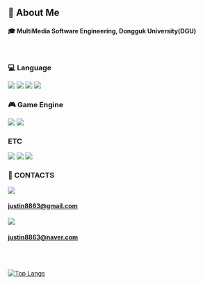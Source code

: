 <div>
</div>

<div>
  <!--Body-->
  
  ## 👀 About Me
  #### :mortar_board: MultiMedia Software Engineering, Dongguk University(DGU)
  <br/>
  
  ### :computer: Language
  <!--Python-->
  <img src="https://img.shields.io/badge/Python-3776AB?style=flat-square&logo=Python&logoColor=white"/>
  <!--C-->
  <img src="https://img.shields.io/badge/C-A8B9CC?style=flat-square&logo=C&logoColor=white"/>
  <!--C++-->
  <img src="https://img.shields.io/badge/C++-00599C?style=flat-square&logo=C%2B%2B&logoColor=white"/>
  <!--Google Colab-->
  <img src="https://img.shields.io/badge/Google Colab-F9AB00?style=flat-square&logo=Google Colab&logoColor=white"/>
  <br/>
  
  ### :video_game: Game Engine
  <!--Unity-->
  <img src="https://img.shields.io/badge/unity-000000?style=flat-square&logo=unity&logoColor=white"/>
  <!--Unreal Engine-->
  <img src="https://img.shields.io/badge/Unreal Engine-0E1128?style=flat-square&logo=Unreal Engine&logoColor=white"/>
  <br/>
  
  ### ETC
  <!--Steam-->
  <img src="https://img.shields.io/badge/Steam-000000?style=flat-square&logo=Steam&logoColor=white"/>
  <!--Epic Games-->
  <img src="https://img.shields.io/badge/Epic Games-313131?style=flat-square&logo=Epic Games&logoColor=white"/>
  <img src="https://img.shields.io/badge/Discord-5865F2?style=flat-square&logo=Discord&logoColor=white"/>

  ### :incoming_envelope: CONTACTS
   <img src="https://img.shields.io/badge/Gmail-EA4335?style=flat-square&logo=Gmail&logoColor=white"/>
   
  #### justin8863@gmail.com
   <img src="https://img.shields.io/badge/naver-03C75A?style=flat-square&logo=naver&logoColor=white"/>
   
  #### justin8863@naver.com
  <br/>
  <br/>
  

  [![Top Langs](https://github-readme-stats.vercel.app/api/top-langs/?username=justin8863)](https://github.com/anuraghazra/github-readme-stats)  
</div>
